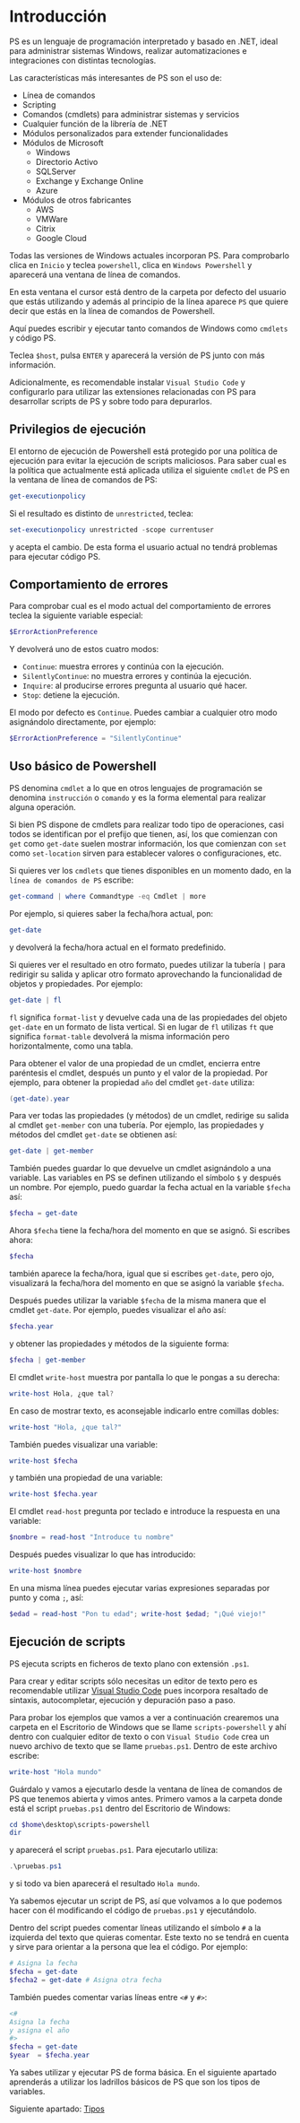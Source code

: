 # Introducción
PS es un lenguaje de programación interpretado y basado en .NET, ideal para administrar sistemas Windows, realizar automatizaciones e integraciones con distintas tecnologías.

Las características más interesantes de PS son el uso de:
- Línea de comandos
- Scripting
- Comandos (cmdlets) para administrar sistemas y servicios
- Cualquier función de la librería de .NET
- Módulos personalizados para extender funcionalidades
- Módulos de Microsoft
  - Windows
  - Directorio Activo
  - SQLServer
  - Exchange y Exchange Online
  - Azure  
- Módulos de otros fabricantes
  - AWS
  - VMWare
  - Citrix
  - Google Cloud

Todas las versiones de Windows actuales incorporan PS. Para comprobarlo clica en `Inicio` y teclea `powershell`, clica en `Windows Powershell` y aparecerá una ventana de línea de comandos.

En esta ventana el cursor está dentro de la carpeta por defecto del usuario que estás utilizando y además al principio de la línea aparece `PS` que quiere decir que estás en la línea de comandos de Powershell.

Aquí puedes escribir y ejecutar tanto comandos de Windows como `cmdlets` y código PS. 

Teclea `$host`, pulsa `ENTER` y aparecerá la versión de PS junto con más información.

Adicionalmente, es recomendable instalar `Visual Studio Code` y configurarlo para utilizar las extensiones relacionadas con PS para desarrollar scripts de PS y sobre todo para depurarlos.

## Privilegios de ejecución
El entorno de ejecución de Powershell está protegido por una política de ejecución para evitar la ejecución de scripts maliciosos. Para saber cual es la política que actualmente está aplicada utiliza el siguiente `cmdlet` de PS en la ventana de línea de comandos de PS:
```powershell
get-executionpolicy
```
Si el resultado es distinto de `unrestricted`, teclea:
```powershell
set-executionpolicy unrestricted -scope currentuser
```
y acepta el cambio. De esta forma el usuario actual no tendrá problemas para ejecutar código PS.

## Comportamiento de errores
Para comprobar cual es el modo actual del comportamiento de errores teclea la siguiente variable especial:
```powershell
$ErrorActionPreference
```
Y devolverá uno de estos cuatro modos:

-	`Continue`: muestra errores y continúa con la ejecución.
-	`SilentlyContinue`: no muestra errores y continúa la ejecución.
-	`Inquire`: al producirse errores pregunta al usuario qué hacer.
-	`Stop`: detiene la ejecución.

El modo por defecto es `Continue`. Puedes cambiar a cualquier otro modo asignándolo directamente, por ejemplo:

```powershell
$ErrorActionPreference = "SilentlyContinue"
```

## Uso básico de Powershell

PS denomina `cmdlet` a lo que en otros lenguajes de programación se denomina `instrucción` o `comando` y es la forma elemental para realizar alguna operación.

Si bien PS dispone de cmdlets para realizar todo tipo de operaciones, casi todos se identifican por el prefijo que tienen, así, los que comienzan con `get` como `get-date` suelen mostrar información, los que comienzan con `set` como `set-location` sirven para establecer valores o configuraciones, etc.

Si quieres ver los `cmdlets` que tienes disponibles en un momento dado, en la `línea de comandos de PS` escribe:
```powershell
get-command | where Commandtype -eq Cmdlet | more
```

Por ejemplo, si quieres saber la fecha/hora actual, pon:
```powershell
get-date
```
y devolverá la fecha/hora actual en el formato predefinido.

Si quieres ver el resultado en otro formato, puedes utilizar la tubería `|` para redirigir su salida y aplicar otro formato aprovechando la funcionalidad de objetos y propiedades. Por ejemplo:
```powershell
get-date | fl
```
`fl` significa `format-list` y devuelve cada una de las propiedades del objeto `get-date` en un formato de lista vertical. Si en lugar de `fl` utilizas `ft` que significa `format-table` devolverá la misma información pero horizontalmente, como una tabla.

Para obtener el valor de una propiedad de un cmdlet, encierra entre paréntesis el cmdlet, después un punto y el valor de la propiedad. Por ejemplo, para obtener la propiedad `año` del cmdlet `get-date` utiliza:
```powershell
(get-date).year
```
Para ver todas las propiedades (y métodos) de un cmdlet, redirige su salida al cmdlet `get-member` con una tubería. Por ejemplo, las propiedades y métodos del cmdlet `get-date` se obtienen así:
```powershell
get-date | get-member 
```
También puedes guardar lo que devuelve un cmdlet asignándolo a una variable. Las variables en PS se definen utilizando el símbolo `$` y después un nombre. Por ejemplo, puedo guardar la fecha actual en la variable `$fecha` así:
```powershell
$fecha = get-date
```
Ahora `$fecha` tiene la fecha/hora del momento en que se asignó. Si escribes ahora:
```powershell
$fecha
```
también aparece la fecha/hora, igual que si escribes `get-date`, pero ojo, visualizará la fecha/hora del momento en que se asignó la variable `$fecha`. 

Después puedes utilizar la variable `$fecha` de la misma manera que el cmdlet `get-date`. Por ejemplo, puedes visualizar el año así:
```powershell
$fecha.year
```
y obtener las propiedades y métodos de la siguiente forma:
```powershell
$fecha | get-member
```

El cmdlet `write-host` muestra por pantalla lo que le pongas a su derecha:
```powershell
write-host Hola, ¿que tal?
```
En caso de mostrar texto, es aconsejable indicarlo entre comillas dobles:
```powershell
write-host "Hola, ¿que tal?"
```
También puedes visualizar una variable:
```powershell
write-host $fecha
```
y también una propiedad de una variable:
```powershell
write-host $fecha.year
```

El cmdlet `read-host` pregunta por teclado e introduce la respuesta en una variable:
```powershell
$nombre = read-host "Introduce tu nombre"
```
Después puedes visualizar lo que has introducido:
```powershell
write-host $nombre
```

En una misma línea puedes ejecutar varias expresiones separadas por punto y coma `;`, así:
```powershell
$edad = read-host "Pon tu edad"; write-host $edad; "¡Qué viejo!"
```

## Ejecución de scripts
PS ejecuta scripts en ficheros de texto plano con extensión `.ps1`.

Para crear y editar scripts sólo necesitas un editor de texto pero es recomendable utilizar [Visual Studio Code](https://code.visualstudio.com/) pues incorpora resaltado de sintaxis, autocompletar, ejecución y depuración paso a paso.

Para probar los ejemplos que vamos a ver a continuación crearemos una carpeta en el Escritorio de Windows que se llame `scripts-powershell` y ahí dentro con cualquier editor de texto o con `Visual Studio Code` crea un nuevo archivo de texto que se llame `pruebas.ps1`. Dentro de este archivo escribe:
```powershell
write-host "Hola mundo"
```
Guárdalo y vamos a ejecutarlo desde la ventana de línea de comandos de PS que tenemos abierta y vimos antes. Primero vamos a la carpeta donde está el script `pruebas.ps1` dentro del Escritorio de Windows:
```powershell
cd $home\desktop\scripts-powershell
dir
```
y aparecerá el script `pruebas.ps1`. Para ejecutarlo utiliza:
```powershell
.\pruebas.ps1 
```
y si todo va bien aparecerá el resultado `Hola mundo`.

Ya sabemos ejecutar un script de PS, así que volvamos a lo que podemos hacer con él modificando el código de `pruebas.ps1` y ejecutándolo.

Dentro del script puedes comentar líneas utilizando el símbolo `#` a la izquierda del texto que quieras comentar. Este texto no se tendrá en cuenta y sirve para orientar a la persona que lea el código. Por ejemplo:

```powershell
# Asigna la fecha
$fecha = get-date
$fecha2 = get-date # Asigna otra fecha
```
También puedes comentar varias líneas entre `<#` y `#>`:
```powershell
<#
Asigna la fecha
y asigna el año
#>
$fecha = get-date
$year  = $fecha.year
```
Ya sabes utilizar y ejecutar PS de forma básica. En el siguiente apartado aprenderás a utilizar los ladrillos básicos de PS que son los tipos de variables.

Siguiente apartado: [Tipos](./c02-tipos.md#tipos)